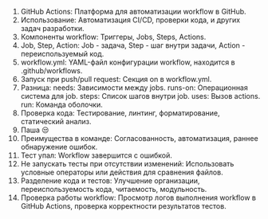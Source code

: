 1) GitHub Actions: Платформа для автоматизации workflow в GitHub.
2) Использование: Автоматизация CI/CD, проверки кода, и других задач разработки.
3) Компоненты workflow: Триггеры, Jobs, Steps, Actions.
4) Job, Step, Action: Job - задача, Step - шаг внутри задачи, Action - переиспользуемый код.
5) workflow.yml: YAML-файл конфигурации workflow, находится в .github/workflows.
6) Запуск при push/pull request: Секция on в workflow.yml.
7) Разница:
  needs: Зависимости между jobs.
  runs-on: Операционная система для job.
  steps: Список шагов внутри job.
  uses: Вызов actions.
  run: Команда оболочки.
8) Проверка кода: Тестирование, линтинг, форматирование, статический анализ.
1) Паша 😒
2) Преимущества в команде: Согласованность, автоматизация, раннее обнаружение ошибок.
3) Тест упал: Workflow завершится с ошибкой.
4) Не запускать тесты при отсутствии изменений: Использовать условные операторы или действия для сравнения файлов.
5) Разделение кода и тестов: Улучшение организации, переиспользуемость кода, читаемость, модульность.
6) Проверка работы workflow: Просмотр логов выполнения workflow в GitHub Actions, проверка корректности результатов тестов.
